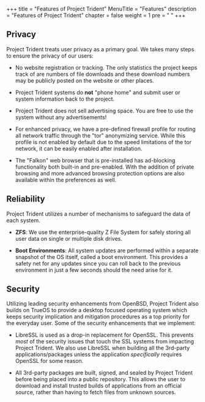 +++
title = "Features of Project Trident"
MenuTitle = "Features"
description = "Features of Project Trident"
chapter = false
weight = 1
pre = "<i class='fa fa-flag'></i>	"
+++

## Privacy
Project Trident treats user privacy as a primary goal. We takes many steps to ensure the privacy of our users:

* No website registration or tracking. The only statistics the project keeps track of are numbers of file downloads and these download numbers may be publicly posted on the website or other places.

* Project Trident systems do **not** "phone home" and submit user or system information back to the project.

* Project Trident does not sell advertising space. You are free to use the system without any advertisements!

* For enhanced privacy, we have a pre-defined firewall profile for routing all network traffic through the "tor" anonymizing service. While this profile is not enabled by default due to the speed limitations of the tor network, it can be easily enabled after installation.

* The "Falkon" web browser that is pre-installed has ad-blocking functionality both built-in and pre-enabled. With the addition of private browsing and more advanced browsing protection options are also available within the preferences as well.


## Reliability
Project Trident utilizes a number of mechanisms to safeguard the data of each system.

* **ZFS**: We use the enterprise-quality Z File System for safely storing all user data on single or multiple disk drives.

* **Boot Environments**: All system updates are performed within a separate snapshot of the OS itself, called a boot environment. This provides a safety net for any updates since you can roll back to the previous environment in just a few seconds should the need arise for it.
                    
                    
## Security
Utilizing leading security enhancements from OpenBSD, Project Trident also builds on TrueOS to provide a desktop focused operating system which keeps security implication and mitigation procedures as a top priority for the everyday user.
Some of the security enhancements that we implement:

 * LibreSSL is used as a drop-in replacement for OpenSSL. This prevents *most* of the security issues that touch the SSL systems from impacting Project Trident. We also use LibreSSL when building all the 3rd-party applications/packages unless the application *specifically* requires OpenSSL for some reason.

 * All 3rd-party packages are built, signed, and sealed by Project Trident before being placed into a public repository. This allows the user to download and install trusted builds of applications from an official source, rather than having to fetch files from unknown sources.
